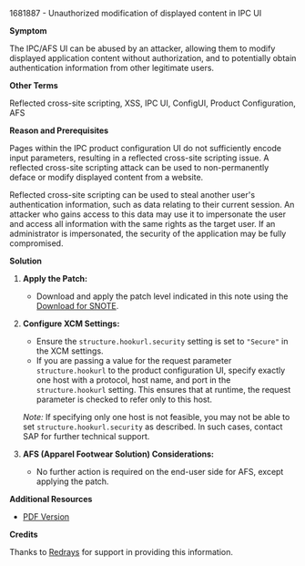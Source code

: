 1681887 - Unauthorized modification of displayed content in IPC UI

**Symptom**

The IPC/AFS UI can be abused by an attacker, allowing them to modify displayed application content without authorization, and to potentially obtain authentication information from other legitimate users.

**Other Terms**

Reflected cross-site scripting, XSS, IPC UI, ConfigUI, Product Configuration, AFS

**Reason and Prerequisites**

Pages within the IPC product configuration UI do not sufficiently encode input parameters, resulting in a reflected cross-site scripting issue. A reflected cross-site scripting attack can be used to non-permanently deface or modify displayed content from a website.

Reflected cross-site scripting can be used to steal another user's authentication information, such as data relating to their current session. An attacker who gains access to this data may use it to impersonate the user and access all information with the same rights as the target user. If an administrator is impersonated, the security of the application may be fully compromised.

**Solution**

1. **Apply the Patch:**
   - Download and apply the patch level indicated in this note using the [Download for SNOTE](https://notesdownloads.sap.com/note/0040000017385702017).

2. **Configure XCM Settings:**
   - Ensure the `structure.hookurl.security` setting is set to `"Secure"` in the XCM settings.
   - If you are passing a value for the request parameter `structure.hookurl` to the product configuration UI, specify exactly one host with a protocol, host name, and port in the `structure.hookurl` setting. This ensures that at runtime, the request parameter is checked to refer only to this host.

   *Note:* If specifying only one host is not feasible, you may not be able to set `structure.hookurl.security` as described. In such cases, contact SAP for further technical support.

3. **AFS (Apparel Footwear Solution) Considerations:**
   - No further action is required on the end-user side for AFS, except applying the patch.

**Additional Resources**

- [PDF Version](https://userapps.support.sap.com/sap/support/sfm/notes/print/0001681887?language=en-US&token=C979620CC2CA94AAFAF126D5DE8DD3E7)

**Credits**

Thanks to [Redrays](https://redrays.io) for support in providing this information.